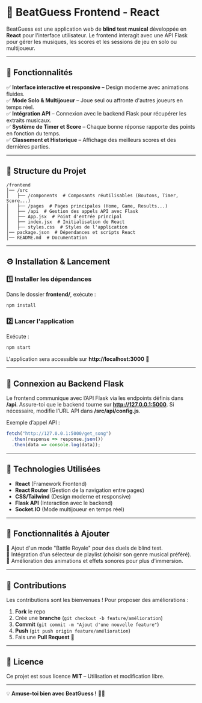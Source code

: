 # 🎵 BeatGuess Frontend - React

BeatGuess est une application web de **blind test musical** développée en **React** pour l'interface utilisateur. Le frontend interagit avec une API Flask pour gérer les musiques, les scores et les sessions de jeu en solo ou multijoueur.

---

## 🚀 Fonctionnalités

✅ **Interface interactive et responsive** – Design moderne avec animations fluides.  
✅ **Mode Solo & Multijoueur** – Joue seul ou affronte d'autres joueurs en temps réel.  
✅ **Intégration API** – Connexion avec le backend Flask pour récupérer les extraits musicaux.  
✅ **Système de Timer et Score** – Chaque bonne réponse rapporte des points en fonction du temps.  
✅ **Classement et Historique** – Affichage des meilleurs scores et des dernières parties.  

---

## 📁 Structure du Projet

```
/frontend
│── /src
│   ├── /components  # Composants réutilisables (Boutons, Timer, Score...)
│   ├── /pages  # Pages principales (Home, Game, Results...)
│   ├── /api  # Gestion des appels API avec Flask
│   ├── App.jsx  # Point d'entrée principal
│   ├── index.jsx  # Initialisation de React
│   ├── styles.css  # Styles de l'application
│── package.json  # Dépendances et scripts React
│── README.md  # Documentation
```

---

## ⚙️ Installation & Lancement

### **1️⃣ Installer les dépendances**
Dans le dossier **frontend/**, exécute :

```bash
npm install
```

### **2️⃣ Lancer l'application**
Exécute :

```bash
npm start
```

L'application sera accessible sur **http://localhost:3000** 🚀

---

## 🔗 Connexion au Backend Flask

Le frontend communique avec l’API Flask via les endpoints définis dans **/api**. Assure-toi que le backend tourne sur **http://127.0.0.1:5000**. Si nécessaire, modifie l’URL API dans **/src/api/config.js**.

Exemple d’appel API :
```javascript
fetch("http://127.0.0.1:5000/get_song")
  .then(response => response.json())
  .then(data => console.log(data));
```

---

## 📌 Technologies Utilisées

- **React** (Framework Frontend)
- **React Router** (Gestion de la navigation entre pages)
- **CSS/Tailwind** (Design moderne et responsive)
- **Flask API** (Interaction avec le backend)
- **Socket.IO** (Mode multijoueur en temps réel)

---

## 🎯 Fonctionnalités à Ajouter

🔹 Ajout d'un mode "Battle Royale" pour des duels de blind test.  
🔹 Intégration d'un sélecteur de playlist (choisir son genre musical préféré).  
🔹 Amélioration des animations et effets sonores pour plus d'immersion.  

---

## 🤝 Contributions

Les contributions sont les bienvenues ! Pour proposer des améliorations :

1. **Fork** le repo
2. Crée une **branche** (`git checkout -b feature/amélioration`)
3. **Commit** (`git commit -m "Ajout d'une nouvelle feature"`)
4. **Push** (`git push origin feature/amélioration`)
5. Fais une **Pull Request** 🎉

---

## 📜 Licence

Ce projet est sous licence **MIT** – Utilisation et modification libre.

---

💡 **Amuse-toi bien avec BeatGuess !** 🎵🔥

